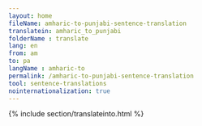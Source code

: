 ```yaml
---
layout: home
fileName: amharic-to-punjabi-sentence-translation
translatein: amharic_to_punjabi
folderName : translate
lang: en
from: am
to: pa
langName : amharic-to
permalink: /amharic-to-punjabi-sentence-translation
tool: sentence-translations
nointernationalization: true
---
```

{% include section/translateinto.html %}
